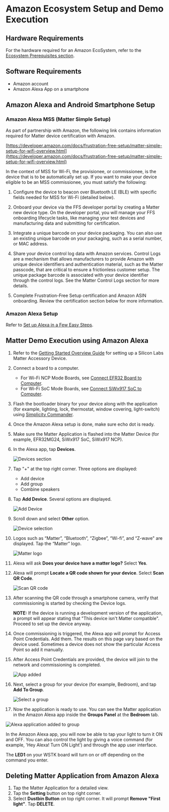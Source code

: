# Amazon Ecosystem Setup and Demo Execution

## Hardware Requirements

For the hardware required for an Amazon EcoSystem, refer to the [Ecosystem Prerequisites section](./index#prerequisites).

## Software Requirements

- Amazon account
- Amazon Alexa App on a smartphone

## Amazon Alexa and Android Smartphone Setup

### Amazon Alexa MSS (Matter Simple Setup)

As part of partnership with Amazon, the following link contains information required for Matter device certification with Amazon.

[https://developer.amazon.com/docs/frustration-free-setup/matter-simple-setup-for-wifi-overview.html](https://developer.amazon.com/docs/frustration-free-setup/matter-simple-setup-for-wifi-overview.html)

In the context of MSS for Wi-Fi, the provisionee, or commissionee, is the device that is to be automatically set up. If you want to make your device eligible to be an MSS commissionee, you must satisfy the following:

1. Configure the device to beacon over Bluetooth LE (BLE) with specific fields needed for MSS for Wi-Fi (detailed below).

2. Onboard your device via the FFS developer portal by creating a Matter new device type. On the developer portal, you will manage your FFS onboarding lifecycle tasks, like managing your test devices and manufacturing data and submitting for certification.

3. Integrate a unique barcode on your device packaging. You can also use an existing unique barcode on your packaging, such as a serial number, or MAC address.

4. Share your device control log data with Amazon services. Control Logs are a mechanism that allows manufacturers to provide Amazon with unique device identifiers and authentication material, such as the Matter passcode, that are critical to ensure a frictionless customer setup. The unique package barcode is associated with your device identifier through the control logs. See the Matter Control Logs section for more details.

5. Complete Frustration-Free Setup certification and Amazon ASIN onboarding. Review the certification section below for more information.

### Amazon Alexa Setup

Refer to [Set up Alexa in a Few Easy Steps](https://www.amazon.com/alexa-setup-guide/b?ie=UTF8&node=17978645011).

## Matter Demo Execution using Amazon Alexa

1. Refer to the [Getting Started Overview Guide](/matter/{build-docspace-version}/matter-wifi-getting-started-example) for setting up a Silicon Labs Matter Accessory Device.

2. Connect a board to a computer.

   - For Wi-Fi NCP Mode Boards, see [Connect EFR32 Board to Computer](/matter/{build-docspace-version}/matter-wifi-getting-started-example/getting-started-efx32-ncp#connect-the-boards-to-a-computer).
   - For Wi-Fi SoC Mode Boards, see [Connect SiWx917 SoC to Computer](/matter/{build-docspace-version}/matter-wifi-getting-started-example/getting-started-with-soc#connect-siwx917-soc-to-computer).

3. Flash the bootloader binary for your device along with the application (for example, lighting, lock, thermostat, window covering, light-switch) using [Simplicity Commander](/matter/{build-docspace-version}/matter-wifi-run-demo/flashing-using-commander).

4. Once the Amazon Alexa setup is done, make sure echo dot is ready.

5. Make sure the Matter Application is flashed into the Matter Device (for example, EFR32MG24, SiWx917 SoC, SiWx917 NCP).

6. In the Alexa app, tap **Devices**.

   ![Devices section](./images/amazon-alexa-app.png?width=40%&height=40%)

7. Tap "+" at the top right corner. Three options are displayed:

   - Add device
   - Add group
   - Combine speakers

8. Tap **Add Device**. Several options are displayed.

   ![Add Device](./images/amazon-alexa-add-device.png?width=40%&height=40%)

9. Scroll down and select **Other** option.

   ![Device selection](./images/amazon-alexa-device-selection.png?width=40%&height=40%)

10. Logos such as “Matter”, “Bluetooth”, “Zigbee”, “Wi-fi”, and “Z-wave" are displayed. Tap the “Matter” logo.

    ![Matter logo](./images/amazon-alexa-logos.png?width=40%&height=40%)

11. Alexa will ask **Does your device have a matter logo?** Select **Yes**.

12. Alexa will prompt **Locate a QR code shown for your device**. Select **Scan QR Code**.

    ![Scan QR code](./images/amazon-alexa-scan-qr-code.png?width=40%&height=40%)

13. After scanning the QR code through a smartphone camera, verify that commissioning is started by checking the Device logs.

    **NOTE:** If the device is running a development version of the application, a prompt will appear stating that "This device isn't Matter compatible". Proceed to set up the device anyway.

14. Once commissioning is triggered, the Alexa app will prompt for Access Point Credentials. Add them. The results on this page vary based on the device used. Sometimes a device does not show the particular Access Point so add it manually.

15. After Access Point Credentials are provided, the device will join to the network and commissioning is completed.

    ![App added](./images/amazon-alexa-app-added.png?width=40%&height=40%)

16. Next, select a group for your device (for example, Bedroom), and tap **Add To Group**.

    ![Select a group](./images/amazon-alexa-select-group.png?width=40%&height=40%)

17. Now the application is ready to use. You can see the Matter application in the Amazon Alexa app inside the **Groups Panel** at the **Bedroom** tab.

![Alexa application added to group](./images/amazon-alexa-application-added-to-group.png?width=40%&height=40%)

In the Amazon Alexa app, you will now be able to tap your light to turn it ON and OFF. You can also control the light by giving a voice command (for example, 'Hey Alexa! Turn ON Light') and through the app user interface.

The **LED1** on your WSTK board will turn on or off depending on the command you enter.

## Deleting Matter Application from Amazon Alexa

1. Tap the Matter Application for a detailed view.
2. Tap the **Setting** button on top right corner.
3. Select **Dustbin Button** on top right corner. It will prompt **Remove "First light"**. Tap **DELETE**.
